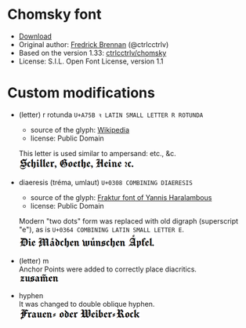 # Chomsky font

* [Download](https://github.com/nikita-moor/chomsky/releases/download/2020-06-11/Chomsky.otf)
* Original author: [Fredrick Brennan](https://github.com/ctrlcctrlv) (@ctrlcctrlv)
* Based on the version 1.33: [ctrlcctrlv/chomsky](https://github.com/ctrlcctrlv/chomsky)
* License: S.I.L. Open Font License, version 1.1


# Custom modifications

* (letter) r rotunda `U+A75B ꝛ LATIN SMALL LETTER R ROTUNDA`
  - source of the glyph: [Wikipedia](https://commons.wikimedia.org/wiki/File:Et_cetera_r_rotunda.svg)
  - license: Public Domain
  
  This letter is used similar to ampersand: etc., &amp;c.\
  ![example](https://raw.githubusercontent.com/nikita-moor/chomsky/master/images/r-rotunda.png)
  
* diaeresis (tréma, umlaut) `U+0308 COMBINING DIAERESIS`
  - source of the glyph: [Fraktur font of Yannis Haralambous](https://ctan.org/pkg/yfonts-t1)
  - license: Public Domain
  
  Modern "two dots" form was replaced with old digraph (superscript "e"), as is `U+0364 COMBINING LATIN SMALL LETTER E`.\
  ![example](https://raw.githubusercontent.com/nikita-moor/chomsky/master/images/diaeresis.png)
  
* (letter) m\
  Anchor Points were added to correctly place diacritics.\
  ![example](https://raw.githubusercontent.com/nikita-moor/chomsky/master/images/m.png)
* hyphen\
  It was changed to double oblique hyphen.\
  ![example](https://raw.githubusercontent.com/nikita-moor/chomsky/master/images/hyphen.png)

